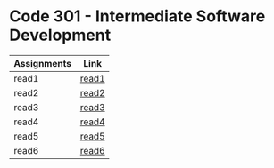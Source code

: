 # Code 301 - Intermediate Software Development

| Assignments|             Link             |
| -----------|------------------------------|
|  read1     |  [read1](read301-1.md)       |
|  read2     |  [read2](read301-2.md)       |
|  read3     |  [read3](read301-3.md)       |
|  read4     |  [read4](read301-4.md)       |
|  read5     |  [read5](read301-5.md)       |
|  read6     |  [read6](read301-6.md)       |
